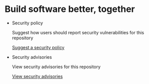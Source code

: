 # Build software better, together

* Security policy

   Suggest how users should report security vulnerabilities for this repository

   [Suggest a security policy](https://github.com/retorquere/devonthink/security/policy)

* Security advisories

   View security advisories for this repository

  [View security advisories](https://github.com/retorquere/devonthink/security/advisories)


